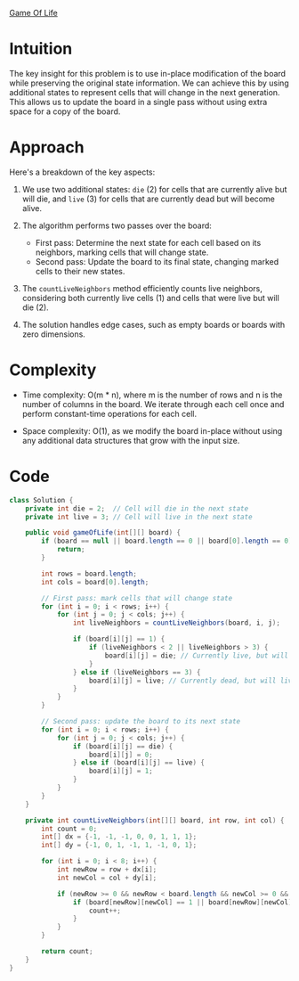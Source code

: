 [Game Of Life](https://leetcode.com/problems/game-of-life/?envType=study-plan-v2&envId=top-interview-150)

# Intuition
The key insight for this problem is to use in-place modification of the board while preserving the original state information. We can achieve this by using additional states to represent cells that will change in the next generation. This allows us to update the board in a single pass without using extra space for a copy of the board.

# Approach
Here's a breakdown of the key aspects:

1. We use two additional states: `die` (2) for cells that are currently alive but will die, and `live` (3) for cells that are currently dead but will become alive.

2. The algorithm performs two passes over the board:
   - First pass: Determine the next state for each cell based on its neighbors, marking cells that will change state.
   - Second pass: Update the board to its final state, changing marked cells to their new states.

3. The `countLiveNeighbors` method efficiently counts live neighbors, considering both currently live cells (1) and cells that were live but will die (2).

4. The solution handles edge cases, such as empty boards or boards with zero dimensions.


# Complexity
- Time complexity: O(m * n), where m is the number of rows and n is the number of columns in the board. We iterate through each cell once and perform constant-time operations for each cell.
* Space complexity: O(1), as we modify the board in-place without using any additional data structures that grow with the input size.

# Code
```java
class Solution {
    private int die = 2;  // Cell will die in the next state
    private int live = 3; // Cell will live in the next state

    public void gameOfLife(int[][] board) {
        if (board == null || board.length == 0 || board[0].length == 0) {
            return;
        }

        int rows = board.length;
        int cols = board[0].length;

        // First pass: mark cells that will change state
        for (int i = 0; i < rows; i++) {
            for (int j = 0; j < cols; j++) {
                int liveNeighbors = countLiveNeighbors(board, i, j);

                if (board[i][j] == 1) {
                    if (liveNeighbors < 2 || liveNeighbors > 3) {
                        board[i][j] = die; // Currently live, but will die
                    }
                } else if (liveNeighbors == 3) {
                    board[i][j] = live; // Currently dead, but will live
                }
            }
        }

        // Second pass: update the board to its next state
        for (int i = 0; i < rows; i++) {
            for (int j = 0; j < cols; j++) {
                if (board[i][j] == die) {
                    board[i][j] = 0;
                } else if (board[i][j] == live) {
                    board[i][j] = 1;
                }
            }
        }
    }

    private int countLiveNeighbors(int[][] board, int row, int col) {
        int count = 0;
        int[] dx = {-1, -1, -1, 0, 0, 1, 1, 1};
        int[] dy = {-1, 0, 1, -1, 1, -1, 0, 1};

        for (int i = 0; i < 8; i++) {
            int newRow = row + dx[i];
            int newCol = col + dy[i];

            if (newRow >= 0 && newRow < board.length && newCol >= 0 && newCol < board[0].length) {
                if (board[newRow][newCol] == 1 || board[newRow][newCol] == die) {
                    count++;
                }
            }
        }

        return count;
    }
}

```
